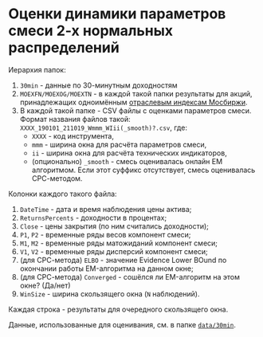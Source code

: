# Оценки динамики параметров смеси 2-х нормальных распределений

Иерархия папок:

1. `30min` - данные по 30-минутным доходностям
2. `MOEXFN/MOEXOG/MOEXTN` - в каждой такой папки результаты для акций, принадлежащих одноимённым [отраслевым индексам Мосбиржи](https://www.moex.com/ru/index/IMOEX/about/).
3. В каждой такой папке - CSV файлы с оценками параметров смеси. Формат названия файлов такой: `XXXX_190101_211019_Wmmm_WIii(_smooth)?.csv`, где:
    - `XXXX` - код инструмента,
    - `mmm` - ширина окна для расчёта параметров смеси,
    - `ii` - ширина окна для расчёта технических индикаторов,
    - (опционально) `_smooth` - смесь оценивалась онлайн EM алгоритмом. Если этот суффикс отсутствует, смесь оценивалась СРС-методом.

Колонки каждого такого файла:

1. `DateTime` - дата и время наблюдения цены актива;
2. `ReturnsPercents` - доходности в процентах;
3. `Close` - цены закрытия (по ним считались доходности);
4. `P1`, `P2` - временные ряды весов компонент смеси;
5. `M1`, `M2` - временные ряды матожиданий компонент смеси;
6. `V1`, `V2` - временные ряды дисперсий компонент смеси;
7. (для СРС-метода) `ELBO` - значение Evidence Lower BOund по окончании работы EM-алгоритма на данном окне;
8. (для СРС-метода) `Converged` - сошёлся ли EM-алгоритм на этом окне? (Да/нет)
9. `WinSize` - ширина скользящего окна (`N` наблюдений).

Каждая строка - результаты для очередного скользящего окна.

Данные, использованные для оценивания, см. в папке [`data/30min`](data/30min/).
